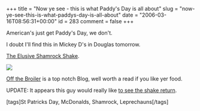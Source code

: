 +++
title = "Now ye see - this is what Paddy's Day is all about"
slug = "now-ye-see-this-is-what-paddys-day-is-all-about"
date = "2006-03-16T08:56:31+00:00"
id = 283
comment = false
+++

American's just get Paddy's Day, we don't.

I doubt I'll find this in Mickey D's in Douglas tomorrow.

[The Elusive Shamrock Shake](http://offthebroiler.wordpress.com/2006/03/15/the-elusive-shamrock-shake/).

[![](http://offthebroiler.wordpress.com/files/2006/03/IMG_2185.JPG)](http://offthebroiler.wordpress.com/2006/03/15/the-elusive-shamrock-shake/)

[Off the Broiler](http://offthebroiler.wordpress.com/) is a top notch Blog, well worth a read if you like yer food.

UPDATE: It appears this guy would really like [to see the shake return](http://www.tiktok.org/shamrock/).

[tags]St Patricks Day, McDonalds, Shamrock, Leprechauns[/tags]
